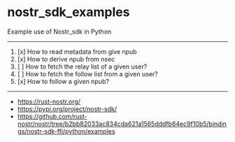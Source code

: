 # nostr_sdk_examples
Example use of Nostr_sdk in Python

----
1. [x] How to read metadata from give npub 
2. [x] How to derive npub from nsec
3. [ ] How to fetch the relay list of a given user?
4. [ ] How to fetch the follow list from a given user?
5. [x] How to follow a given npub?
----

- https://rust-nostr.org/
- https://pypi.org/project/nostr-sdk/
- https://github.com/rust-nostr/nostr/tree/b2bb82033ac834cda621a1565dddfb64ec9f10b5/bindings/nostr-sdk-ffi/python/examples
